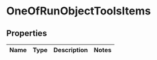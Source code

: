 # OneOfRunObjectToolsItems

## Properties
Name | Type | Description | Notes
------------ | ------------- | ------------- | -------------
